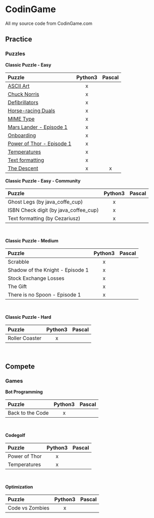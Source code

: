 # CodinGame
All my source code from CodinGame.com

## Practice
### Puzzles
**Classic Puzzle - Easy**

| Puzzle | Python3 | Pascal |
|:-|:-:|:-:|
| [ASCII Art](https://github.com/MasterZydra/CodinGame/tree/master/Practice/Puzzles/Classic%20Puzzle%20-%20Easy/ASCII%20Art) | x |   |
| [Chuck Norris](https://github.com/MasterZydra/CodinGame/tree/master/Practice/Puzzles/Classic%20Puzzle%20-%20Easy/Chuck%20Norris) | x |   |
| [Defibrillators](https://github.com/MasterZydra/CodinGame/tree/master/Practice/Puzzles/Classic%20Puzzle%20-%20Easy/Defibrillators) | x |   |
| [Horse-racing Duals](https://github.com/MasterZydra/CodinGame/tree/master/Practice/Puzzles/Classic%20Puzzle%20-%20Easy/Horse-racing%20Duals) | x |   |
| [MIME Type](https://github.com/MasterZydra/CodinGame/tree/master/Practice/Puzzles/Classic%20Puzzle%20-%20Easy/MIME%20Type) | x |   |
| [Mars Lander - Episode 1](https://github.com/MasterZydra/CodinGame/tree/master/Practice/Puzzles/Classic%20Puzzle%20-%20Easy/Mars%20Lander%20-%20Episode%201) | x |   |
| [Onboarding](https://github.com/MasterZydra/CodinGame/tree/master/Practice/Puzzles/Classic%20Puzzle%20-%20Easy/Onboarding) | x |   |
| [Power of Thor - Episode 1](https://github.com/MasterZydra/CodinGame/tree/master/Practice/Puzzles/Classic%20Puzzle%20-%20Easy/Power%20of%20Thor%20-%20Episode%201) | x |   |
| [Temperatures](https://github.com/MasterZydra/CodinGame/tree/master/Practice/Puzzles/Classic%20Puzzle%20-%20Easy/Temperatures) | x |   |
| [Text formatting](https://github.com/MasterZydra/CodinGame/tree/master/Practice/Puzzles/Classic%20Puzzle%20-%20Easy/Text%20formatting) | x | |
| [The Descent](https://github.com/MasterZydra/CodinGame/tree/master/Practice/Puzzles/Classic%20Puzzle%20-%20Easy/The%20Descent) | x | x |

**Classic Puzzle - Easy - Community**

| Puzzle | Python3 | Pascal |
|:-|:-:|:-:|
| Ghost Legs (by java_coffe_cup) | x |   |
| ISBN Check digit (by java_coffee_cup) | x |   |
| Text formatting (by Cezariusz) | x |  | 

<br>

**Classic Puzzle - Medium**

| Puzzle | Python3 | Pascal |
|:-|:-:|:-:|
| Scrabble | x |   |
| Shadow of the Knight - Episode 1 | x |   |
| Stock Exchange Losses | x |   |
| The Gift | x |   |
| There is no Spoon - Episode 1 | x |   |
<br>

**Classic Puzzle - Hard**

| Puzzle | Python3 | Pascal |
|:-|:-:|:-:|
| Roller Coaster | x |   |
<br>

## Compete
### Games
**Bot Programming**

| Puzzle | Python3 | Pascal |
|:-|:-:|:-:|
| Back to the Code | x |   |
<br>

**Codegolf**

| Puzzle | Python3 | Pascal |
|:-|:-:|:-:|
| Power of Thor | x |   |
| Temperatures | x |   |
<br>

**Optimization**

| Puzzle | Python3 | Pascal |
|:-|:-:|:-:|
| Code vs Zombies | x |   |
<br>
